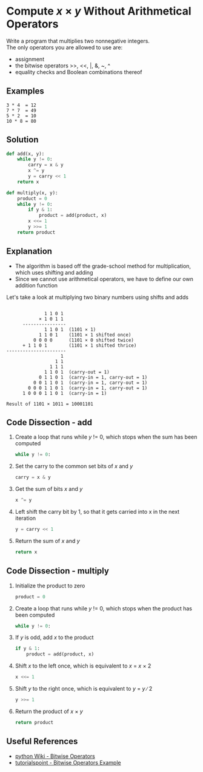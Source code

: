 # Compute _x_ &times; _y_ Without Arithmetical Operators
Write a program that multiplies two nonnegative integers.  
The only operators you are allowed to use are:  
* assignment  
* the bitwise operators >>, <<, |, &, ~, ^  
* equality checks and Boolean combinations thereof  
  
## Examples
```
3 * 4  = 12
7 * 7  = 49
5 * 2  = 10
10 * 8 = 80
```
  
## Solution
```python
def add(x, y):
    while y != 0:
        carry = x & y
        x ^= y
        y = carry << 1
    return x

def multiply(x, y):
    product = 0
    while y != 0:
        if y & 1:
            product = add(product, x)
        x <<= 1
        y >>= 1
    return product
```
  
## Explanation
* The algorithm is based off the grade-school method for multiplication, which uses shifting and adding  
* Since we cannot use arithmetical operators, we have to define our own addition function  
  
Let's take a look at multiplying two binary numbers using shifts and adds 
<pre><code>
              1 1 0 1
            &times; 1 0 1 1
      ----------------
              1 1 0 1  (1101 &times; 1)
            1 1 0 1    (1101 &times; 1 shifted once)
          0 0 0 0      (1101 &times; 0 shifted twice)
      &plus; 1 1 0 1        (1101 &times; 1 shifted thrice)
----------------------
                    1
                  1 1
                1 1 1
              1 1 0 1  (carry-out = 1)
            0 1 1 0 1  (carry-in = 1, carry-out = 1)
          0 0 1 1 0 1  (carry-in = 1, carry-out = 1)
        0 0 0 1 1 0 1  (carry-in = 1, carry-out = 1)
      1 0 0 0 1 1 0 1  (carry-in = 1)

Result of 1101 &times; 1011 = 10001101
</code></pre>
  
## Code Dissection - add
1. Create a loop that runs while _y_ != 0, which stops when the sum has been computed  
    ```python
    while y != 0:
    ```
2. Set the carry to the common set bits of _x_ and _y_  
    ```python
    carry = x & y
    ```
3. Get the sum of bits _x_ and _y_  
    ```python
    x ^= y
    ```
4. Left shift the carry bit by 1, so that it gets carried into x in the next iteration  
    ```python
    y = carry << 1
    ```
5. Return the sum of _x_ and _y_  
    ```python
    return x
    ```
  
## Code Dissection - multiply
1. Initialize the product to zero  
    ```python
    product = 0
    ```
2. Create a loop that runs while _y_ != 0, which stops when the product has been computed  
    ```python
    while y != 0:
    ```
3. If _y_ is odd, add _x_ to the product  
    ```python
    if y & 1:
        product = add(product, x)
    ```
4. Shift _x_ to the left once, which is equivalent to _x_ = _x_ &times; 2  
    ```python
    x <<= 1
    ```
5. Shift _y_ to the right once, which is equivalent to _y_ = _y_ &#8725; 2  
    ```python
    y >>= 1
    ```
6. Return the product of _x_ &times; _y_  
    ```python
    return product
    ```
  
## Useful References
* [python Wiki - Bitwise Operators](https://wiki.python.org/moin/BitwiseOperators)  
* [tutorialspoint - Bitwise Operators Example](https://www.tutorialspoint.com/python/bitwise_operators_example.htm)